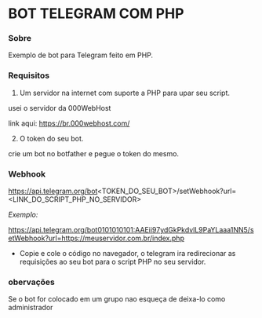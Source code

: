 # BOT TELEGRAM COM PHP

### Sobre

Exemplo de bot para Telegram feito em PHP.

### Requisitos

1. Um servidor na internet com suporte a PHP para upar seu script.

usei o servidor da 000WebHost

link aqui: https://br.000webhost.com/

2. O token do seu bot.

crie um bot no botfather e pegue o token do mesmo.

### Webhook

https://api.telegram.org/bot<TOKEN_DO_SEU_BOT>/setWebhook?url=<LINK_DO_SCRIPT_PHP_NO_SERVIDOR>

<i>Exemplo:</i>

https://api.telegram.org/bot0101010101:AAEii97ydGkPkdvlL9PaYLaaa1NN5/setWebhook?url=https://meuservidor.com.br/index.php

- Copie e cole o código no navegador, o telegram ira redirecionar as requisições ao seu bot para o script PHP no seu servidor.

### obervações


Se o bot for colocado em um grupo nao esqueça de deixa-lo como administrador

